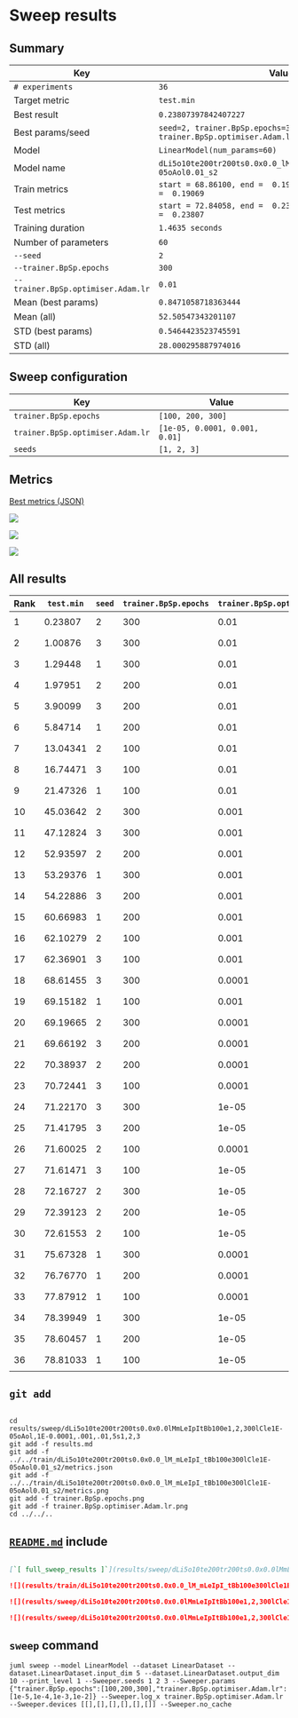 # Sweep results

## Summary

Key                                    | Value                                 
-------------------------------------- | --------------------------------------
`# experiments`                        | `36`                                  
Target metric                          | `test.min`                            
Best result                            | `0.23807397842407227`                 
Best params/seed                       | `seed=2, trainer.BpSp.epochs=300, trainer.BpSp.optimiser.Adam.lr=0.01`
Model                                  | `LinearModel(num_params=60)`          
Model name                             | `dLi5o10te200tr200ts0.0x0.0_lM_mLeIpI_tBb100e300lCle1E-05oAol0.01_s2`
Train metrics                          | `start = 68.86100, end =  0.19069, max = 68.86100, min =  0.19069`
Test metrics                           | `start = 72.84058, end =  0.23807, max = 72.84058, min =  0.23807`
Training duration                      | `1.4635 seconds`                      
Number of parameters                   | `60`                                  
`--seed`                               | `2`                                   
`--trainer.BpSp.epochs`                | `300`                                 
`--trainer.BpSp.optimiser.Adam.lr`     | `0.01`                                
Mean (best params)                     | `0.8471058718363444`                  
Mean (all)                             | `52.50547343201107`                   
STD (best params)                      | `0.5464423523745591`                  
STD (all)                              | `28.000295887974016`                  

## Sweep configuration

Key                                    | Value                                 
-------------------------------------- | --------------------------------------
`trainer.BpSp.epochs`                  | `[100, 200, 300]`                     
`trainer.BpSp.optimiser.Adam.lr`       | `[1e-05, 0.0001, 0.001, 0.01]`        
`seeds`                                | `[1, 2, 3]`                           

## Metrics

[Best metrics (JSON)](../../train/dLi5o10te200tr200ts0.0x0.0_lM_mLeIpI_tBb100e300lCle1E-05oAol0.01_s2/metrics.json)

![](../../train/dLi5o10te200tr200ts0.0x0.0_lM_mLeIpI_tBb100e300lCle1E-05oAol0.01_s2/metrics.png)

![](trainer.BpSp.epochs.png)

![](trainer.BpSp.optimiser.Adam.lr.png)

## All results

Rank       | `test.min` | `seed`     | `trainer.BpSp.epochs` | `trainer.BpSp.optimiser.Adam.lr` | Model name
---------- | ---------- | ---------- | --------------------- | -------------------------------- | ----------
1          |    0.23807 |          2 |                   300 |                             0.01 | `dLi5o10te200tr200ts0.0x0.0_lM_mLeIpI_tBb100e300lCle1E-05oAol0.01_s2`
2          |    1.00876 |          3 |                   300 |                             0.01 | `dLi5o10te200tr200ts0.0x0.0_lM_mLeIpI_tBb100e300lCle1E-05oAol0.01_s3`
3          |    1.29448 |          1 |                   300 |                             0.01 | `dLi5o10te200tr200ts0.0x0.0_lM_mLeIpI_tBb100e300lCle1E-05oAol0.01_s1`
4          |    1.97951 |          2 |                   200 |                             0.01 | `dLi5o10te200tr200ts0.0x0.0_lM_mLeIpI_tBb100e200lCle1E-05oAol0.01_s2`
5          |    3.90099 |          3 |                   200 |                             0.01 | `dLi5o10te200tr200ts0.0x0.0_lM_mLeIpI_tBb100e200lCle1E-05oAol0.01_s3`
6          |    5.84714 |          1 |                   200 |                             0.01 | `dLi5o10te200tr200ts0.0x0.0_lM_mLeIpI_tBb100e200lCle1E-05oAol0.01_s1`
7          |   13.04341 |          2 |                   100 |                             0.01 | `dLi5o10te200tr200ts0.0x0.0_lM_mLeIpI_tBb100e100lCle1E-05oAol0.01_s2`
8          |   16.74471 |          3 |                   100 |                             0.01 | `dLi5o10te200tr200ts0.0x0.0_lM_mLeIpI_tBb100e100lCle1E-05oAol0.01_s3`
9          |   21.47326 |          1 |                   100 |                             0.01 | `dLi5o10te200tr200ts0.0x0.0_lM_mLeIpI_tBb100e100lCle1E-05oAol0.01_s1`
10         |   45.03642 |          2 |                   300 |                            0.001 | `dLi5o10te200tr200ts0.0x0.0_lM_mLeIpI_tBb100e300lCle1E-05oAol0.001_s2`
11         |   47.12824 |          3 |                   300 |                            0.001 | `dLi5o10te200tr200ts0.0x0.0_lM_mLeIpI_tBb100e300lCle1E-05oAol0.001_s3`
12         |   52.93597 |          2 |                   200 |                            0.001 | `dLi5o10te200tr200ts0.0x0.0_lM_mLeIpI_tBb100e200lCle1E-05oAol0.001_s2`
13         |   53.29376 |          1 |                   300 |                            0.001 | `dLi5o10te200tr200ts0.0x0.0_lM_mLeIpI_tBb100e300lCle1E-05oAol0.001_s1`
14         |   54.22886 |          3 |                   200 |                            0.001 | `dLi5o10te200tr200ts0.0x0.0_lM_mLeIpI_tBb100e200lCle1E-05oAol0.001_s3`
15         |   60.66983 |          1 |                   200 |                            0.001 | `dLi5o10te200tr200ts0.0x0.0_lM_mLeIpI_tBb100e200lCle1E-05oAol0.001_s1`
16         |   62.10279 |          2 |                   100 |                            0.001 | `dLi5o10te200tr200ts0.0x0.0_lM_mLeIpI_tBb100e100lCle1E-05oAol0.001_s2`
17         |   62.36901 |          3 |                   100 |                            0.001 | `dLi5o10te200tr200ts0.0x0.0_lM_mLeIpI_tBb100e100lCle1E-05oAol0.001_s3`
18         |   68.61455 |          3 |                   300 |                           0.0001 | `dLi5o10te200tr200ts0.0x0.0_lM_mLeIpI_tBb100e300lCle1E-05oAol0.0001_s3`
19         |   69.15182 |          1 |                   100 |                            0.001 | `dLi5o10te200tr200ts0.0x0.0_lM_mLeIpI_tBb100e100lCle1E-05oAol0.001_s1`
20         |   69.19665 |          2 |                   300 |                           0.0001 | `dLi5o10te200tr200ts0.0x0.0_lM_mLeIpI_tBb100e300lCle1E-05oAol0.0001_s2`
21         |   69.66192 |          3 |                   200 |                           0.0001 | `dLi5o10te200tr200ts0.0x0.0_lM_mLeIpI_tBb100e200lCle1E-05oAol0.0001_s3`
22         |   70.38937 |          2 |                   200 |                           0.0001 | `dLi5o10te200tr200ts0.0x0.0_lM_mLeIpI_tBb100e200lCle1E-05oAol0.0001_s2`
23         |   70.72441 |          3 |                   100 |                           0.0001 | `dLi5o10te200tr200ts0.0x0.0_lM_mLeIpI_tBb100e100lCle1E-05oAol0.0001_s3`
24         |   71.22170 |          3 |                   300 |                            1e-05 | `dLi5o10te200tr200ts0.0x0.0_lM_mLeIpI_tBb100e300lCle1E-05oAol1E-05_s3`
25         |   71.41795 |          3 |                   200 |                            1e-05 | `dLi5o10te200tr200ts0.0x0.0_lM_mLeIpI_tBb100e200lCle1E-05oAol1E-05_s3`
26         |   71.60025 |          2 |                   100 |                           0.0001 | `dLi5o10te200tr200ts0.0x0.0_lM_mLeIpI_tBb100e100lCle1E-05oAol0.0001_s2`
27         |   71.61471 |          3 |                   100 |                            1e-05 | `dLi5o10te200tr200ts0.0x0.0_lM_mLeIpI_tBb100e100lCle1E-05oAol1E-05_s3`
28         |   72.16727 |          2 |                   300 |                            1e-05 | `dLi5o10te200tr200ts0.0x0.0_lM_mLeIpI_tBb100e300lCle1E-05oAol1E-05_s2`
29         |   72.39123 |          2 |                   200 |                            1e-05 | `dLi5o10te200tr200ts0.0x0.0_lM_mLeIpI_tBb100e200lCle1E-05oAol1E-05_s2`
30         |   72.61553 |          2 |                   100 |                            1e-05 | `dLi5o10te200tr200ts0.0x0.0_lM_mLeIpI_tBb100e100lCle1E-05oAol1E-05_s2`
31         |   75.67328 |          1 |                   300 |                           0.0001 | `dLi5o10te200tr200ts0.0x0.0_lM_mLeIpI_tBb100e300lCle1E-05oAol0.0001_s1`
32         |   76.76770 |          1 |                   200 |                           0.0001 | `dLi5o10te200tr200ts0.0x0.0_lM_mLeIpI_tBb100e200lCle1E-05oAol0.0001_s1`
33         |   77.87912 |          1 |                   100 |                           0.0001 | `dLi5o10te200tr200ts0.0x0.0_lM_mLeIpI_tBb100e100lCle1E-05oAol0.0001_s1`
34         |   78.39949 |          1 |                   300 |                            1e-05 | `dLi5o10te200tr200ts0.0x0.0_lM_mLeIpI_tBb100e300lCle1E-05oAol1E-05_s1`
35         |   78.60457 |          1 |                   200 |                            1e-05 | `dLi5o10te200tr200ts0.0x0.0_lM_mLeIpI_tBb100e200lCle1E-05oAol1E-05_s1`
36         |   78.81033 |          1 |                   100 |                            1e-05 | `dLi5o10te200tr200ts0.0x0.0_lM_mLeIpI_tBb100e100lCle1E-05oAol1E-05_s1`

## `git add`

```

cd results/sweep/dLi5o10te200tr200ts0.0x0.0lMmLeIpItBb100e1,2,300lCle1E-05oAol,1E-0.0001,.001,.01,5s1,2,3
git add -f results.md
git add -f ../../train/dLi5o10te200tr200ts0.0x0.0_lM_mLeIpI_tBb100e300lCle1E-05oAol0.01_s2/metrics.json
git add -f ../../train/dLi5o10te200tr200ts0.0x0.0_lM_mLeIpI_tBb100e300lCle1E-05oAol0.01_s2/metrics.png
git add -f trainer.BpSp.epochs.png
git add -f trainer.BpSp.optimiser.Adam.lr.png
cd ../../..

```

## [`README.md`](../../../README.md) include

```md

[`[ full_sweep_results ]`](results/sweep/dLi5o10te200tr200ts0.0x0.0lMmLeIpItBb100e1,2,300lCle1E-05oAol,1E-0.0001,.001,.01,5s1,2,3/results.md)

![](results/train/dLi5o10te200tr200ts0.0x0.0_lM_mLeIpI_tBb100e300lCle1E-05oAol0.01_s2/metrics.png)

![](results/sweep/dLi5o10te200tr200ts0.0x0.0lMmLeIpItBb100e1,2,300lCle1E-05oAol,1E-0.0001,.001,.01,5s1,2,3/trainer.BpSp.epochs.png)

![](results/sweep/dLi5o10te200tr200ts0.0x0.0lMmLeIpItBb100e1,2,300lCle1E-05oAol,1E-0.0001,.001,.01,5s1,2,3/trainer.BpSp.optimiser.Adam.lr.png)

```

## `sweep` command

```
juml sweep --model LinearModel --dataset LinearDataset --dataset.LinearDataset.input_dim 5 --dataset.LinearDataset.output_dim 10 --print_level 1 --Sweeper.seeds 1 2 3 --Sweeper.params {"trainer.BpSp.epochs":[100,200,300],"trainer.BpSp.optimiser.Adam.lr":[1e-5,1e-4,1e-3,1e-2]} --Sweeper.log_x trainer.BpSp.optimiser.Adam.lr --Sweeper.devices [[],[],[],[],[],[]] --Sweeper.no_cache
```
